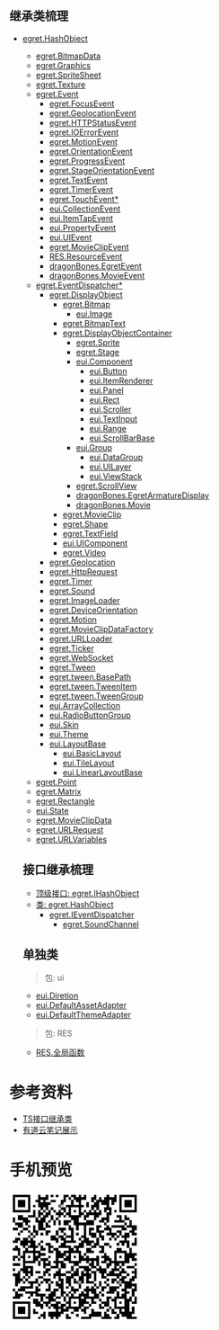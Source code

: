 ## 继承类梳理

+ [egret.HashObject](http://developer.egret.com/cn/apidoc/index/name/egret.HashObject)
  + [egret.BitmapData](http://developer.egret.com/cn/apidoc/index/name/egret.HashObject#)
  + [egret.Graphics](http://developer.egret.com/cn/apidoc/index/name/egret.HashObject#)
  + [egret.SpriteSheet]()
  + [egret.Texture](http://developer.egret.com/cn/apidoc/index/name/egret.Texture)
  + [egret.Event](http://developer.egret.com/cn/apidoc/index/name/egret.Event)
    + [egret.FocusEvent]()
    + [egret.GeolocationEvent]()
    + [egret.HTTPStatusEvent]()
    + [egret.IOErrorEvent]()
    + [egret.MotionEvent]()
    + [egret.OrientationEvent]()
    + [egret.ProgressEvent]()
    + [egret.StageOrientationEvent]()
    + [egret.TextEvent]()
    + [egret.TimerEvent]()
    + [egret.TouchEvent*](http://developer.egret.com/cn/apidoc/index/name/egret.TouchEvent)
    + [eui.CollectionEvent]()
    + [eui.ItemTapEvent]()
    + [eui.PropertyEvent]()
    + [eui.UIEvent]()
    + [egret.MovieClipEvent]()
    + [RES.ResourceEvent]()
    + [dragonBones.EgretEvent]()
    + [dragonBones.MovieEvent]()
  + [egret.EventDispatcher*](http://developer.egret.com/cn/apidoc/index/name/egret.EventDispatcher)
    + [egret.DisplayObject](http://developer.egret.com/cn/apidoc/index/name/egret.DisplayObject)
      + [egret.Bitmap](http://developer.egret.com/cn/apidoc/index/name/egret.Bitmap)
        + [eui.Image](http://developer.egret.com/cn/apidoc/index/name/eui.Image)
      + [egret.BitmapText]()
      + [egret.DisplayObjectContainer](http://developer.egret.com/cn/apidoc/index/name/egret.DisplayObjectContainer)
        + [egret.Sprite]()
        + [egret.Stage]()
        + [eui.Component](http://developer.egret.com/cn/apidoc/index/name/eui.Component)
          + [eui.Button]()
          + [eui.ItemRenderer]()
          + [eui.Panel]()
          + [eui.Rect]()
          + [eui.Scroller]()
          + [eui.TextInput]()
          + [eui.Range]()
          + [eui.ScrollBarBase]()
        + [eui.Group](http://developer.egret.com/cn/apidoc/index/name/eui.Group)
          + [eui.DataGroup]()
          + [eui.UILayer](http://developer.egret.com/cn/apidoc/index/name/eui.UILayer)
          + [eui.ViewStack]()
        + [egret.ScrollView]()
        + [dragonBones.EgretArmatureDisplay]()
        + [dragonBones.Movie]()
      + [egret.MovieClip]()
      + [egret.Shape]()
      + [egret.TextField]()
      + [eui.UIComponent]()
      + [egret.Video]()
    + [egret.Geolocation]()
    + [egret.HttpRequest]()
    + [egret.Timer]()
    + [egret.Sound](http://developer.egret.com/cn/apidoc/index/name/egret.Sound)
    + [egret.ImageLoader]()
    + [egret.DeviceOrientation]()
    + [egret.Motion]()
    + [egret.MovieClipDataFactory]()
    + [egret.URLLoader]()
    + [egret.Ticker]()
    + [egret.WebSocket]()
    + [egret.Tween](http://developer.egret.com/cn/apidoc/index/name/egret.Tween)
    + [egret.tween.BasePath]()
    + [egret.tween.TweenItem]()
    + [egret.tween.TweenGroup]()
    + [eui.ArrayCollection]()
    + [eui.RadioButtonGroup]()
    + [eui.Skin](http://developer.egret.com/cn/apidoc/index/name/eui.Skin)
    + [eui.Theme](http://developer.egret.com/cn/apidoc/index/name/eui.Theme)
    + [eui.LayoutBase](http://developer.egret.com/cn/apidoc/index/name/eui.LayoutBase)
      + [eui.BasicLayout](http://developer.egret.com/cn/apidoc/index/name/eui.BasicLayout)
      + [eui.TileLayout]()
      + [eui.LinearLayoutBase]()
  + [egret.Point](http://developer.egret.com/cn/apidoc/index/name/egret.Point)
  + [egret.Matrix]()
  + [egret.Rectangle](http://developer.egret.com/cn/apidoc/index/name/egret.Rectangle)
  + [eui.State]()
  + [egret.MovieClipData]()
  + [egret.URLRequest]()
  + [egret.URLVariables]()

  ## 接口继承梳理
  + [顶级接口: egret.IHashObject](http://developer.egret.com/cn/apidoc/index/name/egret.IHashObject)
  + [类: egret.HashObject](http://developer.egret.com/cn/apidoc/index/name/egret.HashObject)
    + [egret.IEventDispatcher](http://developer.egret.com/cn/apidoc/index/name/egret.IEventDispatcher)
      + [egret.SoundChannel](http://developer.egret.com/cn/apidoc/index/name/egret.SoundChannel)

  ## 单独类
  > 包: ui
  
    + [eui.Diretion](http://developer.egret.com/cn/apidoc/index/name/eui.Direction)
    + [eui.DefaultAssetAdapter](http://developer.egret.com/cn/apidoc/index/name/eui.DefaultAssetAdapter)
    + [eui.DefaultThemeAdapter]()
  
  > 包: RES
  
    + [RES.全局函数](http://developer.egret.com/cn/apidoc/index/name/RES.globalFunction)
    
    

# 参考资料
+ [TS接口继承类](https://www.tslang.cn/docs/handbook/interfaces.html)
+ [有道云笔记展示](https://note.youdao.com/share/?id=ad95b51fdb98ce430c1c7a6479c8c88d&type=note#/)

# 手机预览
![](https://github.com/Jesonhu/egret-construction-study/blob/master/assets/img/mobile.jpg)

